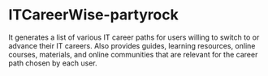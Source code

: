 # ITCareerWise-partyrock

It generates a list of various IT career paths for users willing to switch to or advance their IT careers. Also provides guides, learning resources, online courses, materials, and online communities that are relevant for the career path chosen by each user.
